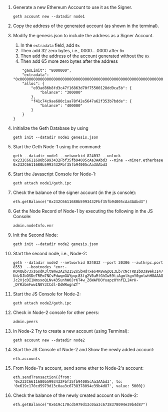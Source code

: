 1. Generate a new Ethereum Account to use it as the Signer.

    `geth account new --datadir node1`


2. Copy the address of the generated account (as shown in the terminal).

3. Modify the genesis.json to include the address as a Signer Account.
    1. In the `extradata` field, add `0x`
    2. Then add 32 zero bytes, i.e., 0000....0000 after `0x`
    3. Then add the address of the account generated without the `0x`
    4. Then add 65 more zero bytes after the address

    ```    "difficulty": "1",
        "gasLimit": "8000000",
        "extradata": "0x0000000000000000000000000000000000000000000000000000000000000000e03ad86b8fd3c47f16863d70f75500128dd9ca5b0000000000000000000000000000000000000000000000000000000000000000000000000000000000000000000000000000000000000000000000000000000000",
        "alloc": {
            "e03ad86b8fd3c47f16863d70f75500128dd9ca5b": {
                "balance": "300000"
            },
            "f41c74c9ae680c1aa78f42e5647a62f353b7bdde": {
                "balance": "400000"
            }
        }
    }

4. Initialize the Geth Database by using

    `geth init --datadir node1 genesis.json`


5. Start the Geth Node-1 using the command:
    
    `geth --datadir node1 --networkid 824032 --unlock 0x232C6611680b5993432Fbf35fb94005cAa3AAbd3 --mine --miner.etherbase 0x232C6611680b5993432Fbf35fb94005cAa3AAbd3`

6. Start the Javascript Console for Node-1:

    `geth attach node1/geth.ipc`

7. Check the balance of the signer account (in the js console):

    `eth.getBalance("0x232C6611680b5993432Fbf35fb94005cAa3AAbd3")`

8. Get the Node Record of Node-1 by executing the following in the JS Console:

    `admin.nodeInfo.enr`

9. Init the Second Node:

    `geth init --datadir node2 genesis.json`

10. Start the second node, i.e., Node-2:

    `geth --datadir node2 --networkid 824032 --port 30306 --authrpc.port 8553  --bootnodes "enr:-KO4QGb73xzGsdK3lt9mw2AZn2152s5bHdTxeo4R8wGpQI3Lb7cNcTRDIbO3a9ek3I47UdzDJbOSDeTREm7NCvPdwqmGAYpqc83fg2V0aMfGhIw59tiAgmlkgnY0gmlwhH8AAAGJc2VjcDI1NmsxoQLNv435unhWOJrKT4w_Z6WAPDOYuapz0YnfEL24rH-_DYRzbmFwwIN0Y3CCdl-DdWRwgnZf"`

11. Start the JS Console for Node-2:

    `geth attach node2/geth.ipc`

12. Check in Node-2 console for other peers:

    `admin.peers`

13. In Node-2 Try to create a new account (using Terminal):

    `geth account new --datadir node2`

14. Start the JS Console of Node-2 and Show the newly added account:

    `eth.accounts`

15. From Node-1's account, send some ether to Node-2's account:

    `eth.sendTransaction({from: '0x232C6611680b5993432Fbf35fb94005cAa3AAbd3', to: '0x619c170cd5979d13c0aa3c6738378094e39b4d87', value: 5000})`

16. Check the balance of the newly created account on Node-2:

    `eth.getBalance("0x619c170cd5979d13c0aa3c6738378094e39b4d87")`